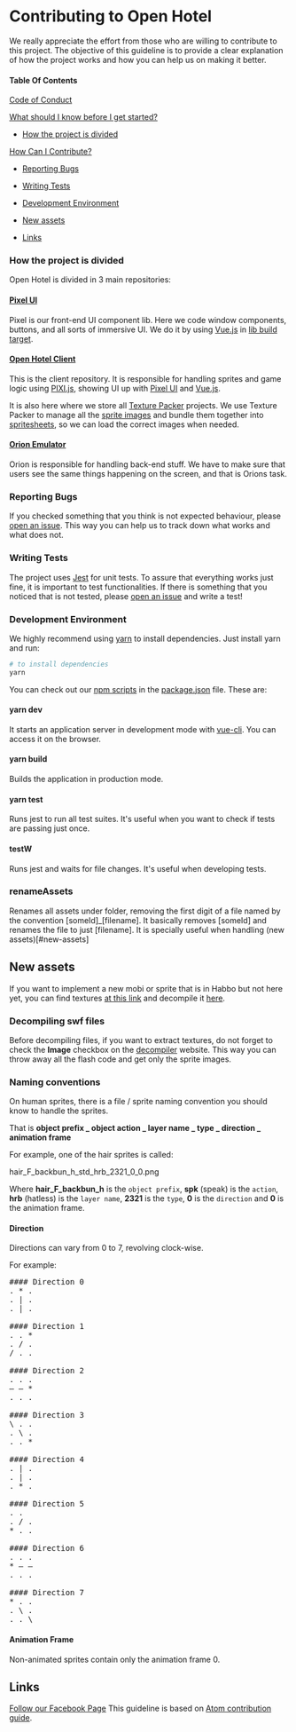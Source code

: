 # Contributing to Open Hotel

We really appreciate the effort from those who are willing to contribute to this project.
The objective of this guideline is to provide a clear explanation of how the project works
and how you can help us on making it better.

#### Table Of Contents

[Code of Conduct](#code-of-conduct)

[What should I know before I get started?](#what-should-i-know-before-i-get-started)
  * [How the project is divided](#how-the-project-is-divided)
  
[How Can I Contribute?](#how-can-i-contribute)
  * [Reporting Bugs](#reporting-bugs)
  * [Writing Tests](#writing-tests)
  
* [Development Environment](#development-environment)
* [New assets](#new-assets)
* [Links](#links)

### How the project is divided

Open Hotel is divided in 3 main repositories:

#### [Pixel UI](https://github.com/open-hotel/pixel-ui)

Pixel is our front-end UI component lib. Here we code window components, buttons, and all sorts of
immersive UI. We do it by using [Vue.js](https://vuejs.org/) in [lib build target](https://cli.vuejs.org/guide/build-targets.html).

#### [Open Hotel Client](https://github.com/open-hotel/open-hotel-client)

This is the client repository. It is responsible for handling sprites and game logic
using [PIXI.js](https://www.pixijs.com/), showing UI up with [Pixel UI](https://github.com/open-hotel/pixel-ui)
and [Vue.js](https://vuejs.org/).

It is also here where we store all [Texture Packer](https://www.codeandweb.com/texturepacker) projects.
We use Texture Packer to manage all the [sprite images](https://techterms.com/definition/sprite) and bundle them together
into [spritesheets](https://www.codeandweb.com/what-is-a-sprite-sheet), so we can load the correct images when needed.

#### [Orion Emulator](https://github.com/open-hotel/orion-emulator)

Orion is responsible for handling back-end stuff.
We have to make sure that users see the same things happening on the screen, and that is Orions task.

### Reporting Bugs

If you checked something that you think is not expected behaviour,
please [open an issue](https://github.com/open-hotel/open-hotel-client/issues/new).
This way you can help us to track down what works and what does not.

### Writing Tests

The project uses [Jest](https://jestjs.io/) for unit tests. To assure that everything works
just fine, it is important to test functionalities. If there is something that you noticed that is not tested,
please [open an issue](https://github.com/open-hotel/open-hotel-client/issues/new) and write a test!

### Development Environment

We highly recommend using [yarn](https://yarnpkg.com/lang/en/) to install dependencies.
Just install yarn and run:
```bash
# to install dependencies
yarn
```

You can check out our [npm scripts](https://docs.npmjs.com/misc/scripts) in the [package.json](https://github.com/open-hotel/open-hotel-client/blob/master/package.json)
file. These are:

#### yarn dev
It starts an application server in development mode with [vue-cli](https://cli.vuejs.org/).
You can access it on the browser.

#### yarn build
Builds the application in production mode.

#### yarn test
Runs jest to run all test suites. It's useful when you want to check if
tests are passing just once.

#### testW
Runs jest and waits for file changes. It's useful when developing tests.

### renameAssets
Renames all assets under [](commands/renameAssets/assets) folder, removing the first digit of a file named by the convention
[someId]_[filename]. It basically removes [someId] and renames the file to just [filename].
It is specially useful when handling (new assets)[#new-assets]

## New assets
If you want to implement a new mobi or sprite that is in Habbo but not here yet, you can find
textures [at this link](https://mega.nz/#F!npY2zKbA!Hb44FoY2dwtvuEOYK-YYuA) and decompile it [here](https://pdfrecover.herokuapp.com/swfdecompiler/).

### Decompiling swf files
Before decompiling files, if you want to extract textures, do not forget to check the <b>Image</b>
checkbox on the [decompiler](pdfrecover.herokuapp.com/swfdecompiler) website. This way you can
throw away all the flash code and get only the sprite images.

### Naming conventions
On human sprites, there is a file / sprite naming convention you should know to handle the sprites.

That is <b>object prefix _ object action _ layer name _ type _ direction _ animation frame</b>

For example, one of the hair sprites is called:

hair_F_backbun_h_std_hrb_2321_0_0.png

Where <b>hair_F_backbun_h</b> is the `object prefix`, <b>spk</b> (speak) is the `action`, <b>hrb</b> (hatless)
is the `layer name`, <b>2321</b> is the `type`, <b>0</b> is the `direction` and <b>0</b> is the animation frame.

#### Direction
Directions can vary from 0 to 7, revolving clock-wise.

For example:
<pre>
#### Direction 0
. * .
. | .
. | .

#### Direction 1
. . *
. / .
/ . .

#### Direction 2
. . .
— — *
. . .

#### Direction 3
\ . .
. \ .
. . *

#### Direction 4
. | .
. | .
. * .

#### Direction 5
. . 
. / .
* . .

#### Direction 6
. . .
* — —
. . .

#### Direction 7
* . .
. \ .
. . \
</pre>

#### Animation Frame
Non-animated sprites contain only the animation frame 0. 

## Links
[Follow our Facebook Page](https://www.facebook.com/openhabbohotel/)
This guideline is based on [Atom contribution guide](https://github.com/atom/atom/blob/master/CONTRIBUTING.md).
